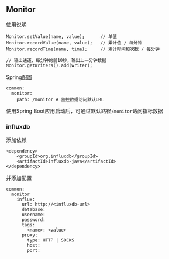 ## Monitor
使用说明

    Monitor.setValue(name, value);      // 单值
    Monitor.recordValue(name, value);   // 累计值 / 每分钟
    Monitor.recordTime(name, time);     // 累计时间和次数 / 每分钟

    // 输出通道，每分钟的前10秒，输出上一分钟数据
    Monitor.getWriters().add(writer);
    

Spring配置

    common:
      monitor:
        path: /monitor # 监控数据访问默认URL


使用Spring Boot应用启动后，可通过默认路径`/monitor`访问指标数据

### influxdb
添加依赖

    <dependency>
        <groupId>org.influxdb</groupId>
        <artifactId>influxdb-java</artifactId>
    </dependency>
    
并添加配置

    common:
      monitor
        influx:
          url: http://<influxdb-url>
          database:
          username:
          password:
          tags: 
            <name>: <value>
          proxy:
            type: HTTP | SOCKS
            host:
            port:
